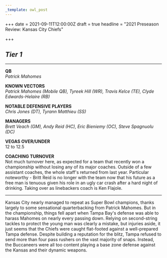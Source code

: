 ```yaml
---
_template: owl_post
---
```


+++
date = 2021-09-11T12:00:00Z
draft = true
headline = "2021 Preseason Review: Kansas City Chiefs"

+++
## _Tier 1_

***

**QB**  
_Patrick Mahomes_

**KNOWN VECTORS**  
_Patrick Mahomes (Mobile QB), Tyreek Hill (WR), Travis Kelce (TE), Clyde Edwards-Helaire (RB)_

**NOTABLE DEFENSIVE PLAYERS**  
_Chris Jones (DT), Tyrann Matthieu (SS)_

**MANAGERS**  
_Brett Veach (GM), Andy Reid (HC), Eric Bieniemy (OC), Steve Spagnuolu (DC)_

**VEGAS OVER/UNDER**  
12 to 12.5

**COACHING TURNOVER**  
Not much turnover here, as expected for a team that recently won a championship without losing any of its major coaches. Outside of a few assistant coaches, the whole staff's returned from last year. Particular noteworthy - Britt Reid is no longer with the team now that his future as a free man is tenuous given his role in an ugly car crash after a hard night of drinking. Taking over as linebackers coach is Ken Flajole.

***

Kansas City nearly managed to repeat as Super Bowl champions, thanks largely to some sensational quarterbacking from Patrick Mahomes. But in the championship, things fell apart when Tampa Bay's defense was able to harass Mahomes on nearly every passing down. Relying on second-string tackles to protect the young man was clearly a mistake, but injuries aside, it just seems that the Chiefs were caught flat-footed against a well-prepared Tampa defense. Despite building a reputation for the blitz, Tampa refused to send more than four pass rushers on the vast majority of snaps. Instead, the Buccaneers were all too content playing a base zone defense against the Kansas and their dynamic weapons.  
